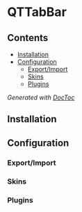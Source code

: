 # QTTabBar

## Contents

<!-- START doctoc generated TOC please keep comment here to allow auto update -->
<!-- DON'T EDIT THIS SECTION, INSTEAD RE-RUN doctoc TO UPDATE -->


- [Installation](#installation)
- [Configuration](#configuration)
  - [Export/Import](#exportimport)
  - [Skins](#skins)
  - [Plugins](#plugins)

<!-- END doctoc generated TOC please keep comment here to allow auto update -->
*Generated with [DocToc](https://github.com/thlorenz/doctoc)*

## Installation

## Configuration

### Export/Import

### Skins

### Plugins
